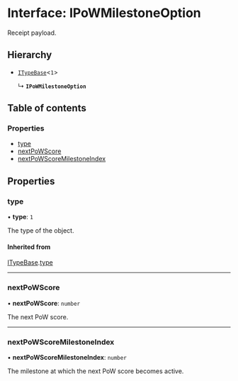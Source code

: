 # Interface: IPoWMilestoneOption

Receipt payload.

## Hierarchy

- [`ITypeBase`](ITypeBase.md)<``1``\>

  ↳ **`IPoWMilestoneOption`**

## Table of contents

### Properties

- [type](IPoWMilestoneOption.md#type)
- [nextPoWScore](IPoWMilestoneOption.md#nextpowscore)
- [nextPoWScoreMilestoneIndex](IPoWMilestoneOption.md#nextpowscoremilestoneindex)

## Properties

### type

• **type**: ``1``

The type of the object.

#### Inherited from

[ITypeBase](ITypeBase.md).[type](ITypeBase.md#type)

___

### nextPoWScore

• **nextPoWScore**: `number`

The next PoW score.

___

### nextPoWScoreMilestoneIndex

• **nextPoWScoreMilestoneIndex**: `number`

The milestone at which the next PoW score becomes active.

